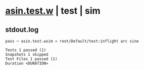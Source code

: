 # [asin.test.w](../../../../../../tests/sdk_tests/math/asin.test.w) | test | sim

## stdout.log
```log
pass ─ asin.test.wsim » root/Default/test:inflight arc sine

Tests 1 passed (1)
Snapshots 1 skipped
Test Files 1 passed (1)
Duration <DURATION>
```

